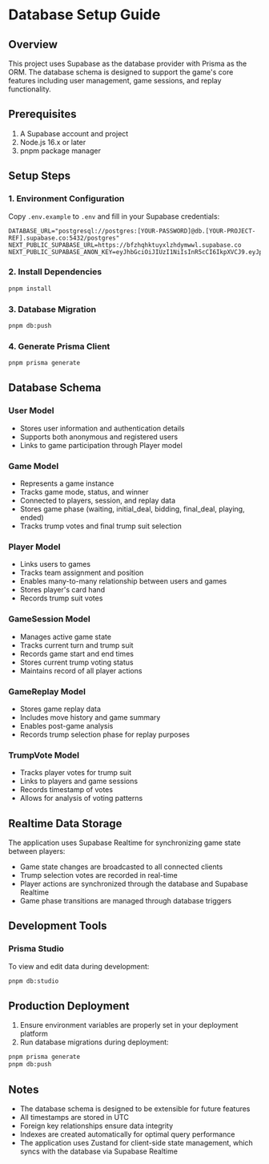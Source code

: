 # Database Setup Guide

## Overview

This project uses Supabase as the database provider with Prisma as the ORM. The database schema is designed to support the game's core features including user management, game sessions, and replay functionality.

## Prerequisites

1. A Supabase account and project
2. Node.js 16.x or later
3. pnpm package manager

## Setup Steps

### 1. Environment Configuration

Copy `.env.example` to `.env` and fill in your Supabase credentials:

```env
DATABASE_URL="postgresql://postgres:[YOUR-PASSWORD]@db.[YOUR-PROJECT-REF].supabase.co:5432/postgres"
NEXT_PUBLIC_SUPABASE_URL=https://bfzhqhktuyxlzhdymwwl.supabase.co
NEXT_PUBLIC_SUPABASE_ANON_KEY=eyJhbGciOiJIUzI1NiIsInR5cCI6IkpXVCJ9.eyJpc3MiOiJzdXBhYmFzZSIsInJlZiI6ImJmemhxaGt0dXl4bHpoZHltd3dsIiwicm9sZSI6ImFub24iLCJpYXQiOjE3NDM3ODIzOTgsImV4cCI6MjA1OTM1ODM5OH0.ccu8lO6UKUdGn1RPqMp5zmSC4E_9J3clBXsyJzpC1iE
```

### 2. Install Dependencies

```bash
pnpm install
```

### 3. Database Migration

```bash
pnpm db:push
```

### 4. Generate Prisma Client

```bash
pnpm prisma generate
```

## Database Schema

### User Model

- Stores user information and authentication details
- Supports both anonymous and registered users
- Links to game participation through Player model

### Game Model

- Represents a game instance
- Tracks game mode, status, and winner
- Connected to players, session, and replay data
- Stores game phase (waiting, initial_deal, bidding, final_deal, playing, ended)
- Tracks trump votes and final trump suit selection

### Player Model

- Links users to games
- Tracks team assignment and position
- Enables many-to-many relationship between users and games
- Stores player's card hand
- Records trump suit votes

### GameSession Model

- Manages active game state
- Tracks current turn and trump suit
- Records game start and end times
- Stores current trump voting status
- Maintains record of all player actions

### GameReplay Model

- Stores game replay data
- Includes move history and game summary
- Enables post-game analysis
- Records trump selection phase for replay purposes

### TrumpVote Model

- Tracks player votes for trump suit
- Links to players and game sessions
- Records timestamp of votes
- Allows for analysis of voting patterns

## Realtime Data Storage

The application uses Supabase Realtime for synchronizing game state between players:

- Game state changes are broadcasted to all connected clients
- Trump selection votes are recorded in real-time
- Player actions are synchronized through the database and Supabase Realtime
- Game phase transitions are managed through database triggers

## Development Tools

### Prisma Studio

To view and edit data during development:

```bash
pnpm db:studio
```

## Production Deployment

1. Ensure environment variables are properly set in your deployment platform
2. Run database migrations during deployment:

```bash
pnpm prisma generate
pnpm db:push
```

## Notes

- The database schema is designed to be extensible for future features
- All timestamps are stored in UTC
- Foreign key relationships ensure data integrity
- Indexes are created automatically for optimal query performance
- The application uses Zustand for client-side state management, which syncs with the database via Supabase Realtime
